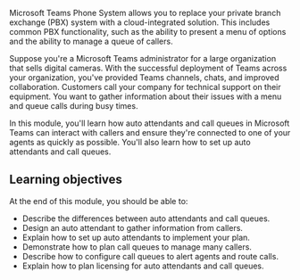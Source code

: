 Microsoft Teams Phone System allows you to replace your private branch exchange (PBX) system with a cloud-integrated solution. This includes common PBX functionality, such as the ability to present a menu of options and the ability to manage a queue of callers.

Suppose you're a Microsoft Teams administrator for a large organization that sells digital cameras. With the successful deployment of Teams across your organization, you've provided Teams channels, chats, and improved collaboration. Customers call your company for technical support on their equipment. You want to gather information about their issues with a menu and queue calls during busy times.

In this module, you'll learn how auto attendants and call queues in Microsoft Teams can interact with callers and ensure they're connected to one of your agents as quickly as possible. You'll also learn how to set up auto attendants and call queues.

## Learning objectives

At the end of this module, you should be able to:

- Describe the differences between auto attendants and call queues.
- Design an auto attendant to gather information from callers.
- Explain how to set up auto attendants to implement your plan.
- Demonstrate how to plan call queues to manage many callers.
- Describe how to configure call queues to alert agents and route calls.
- Explain how to plan licensing for auto attendants and call queues.
